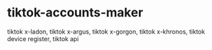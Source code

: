# tiktok-accounts-maker
tiktok x-ladon, tiktok x-argus, tiktok x-gorgon, tiktok x-khronos, tiktok device register, tiktok api
